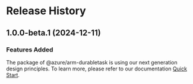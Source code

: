 # Release History
    
## 1.0.0-beta.1 (2024-12-11)

### Features Added

The package of @azure/arm-durabletask is using our next generation design principles. To learn more, please refer to our documentation [Quick Start](https://aka.ms/azsdk/js/mgmt/quickstart).
